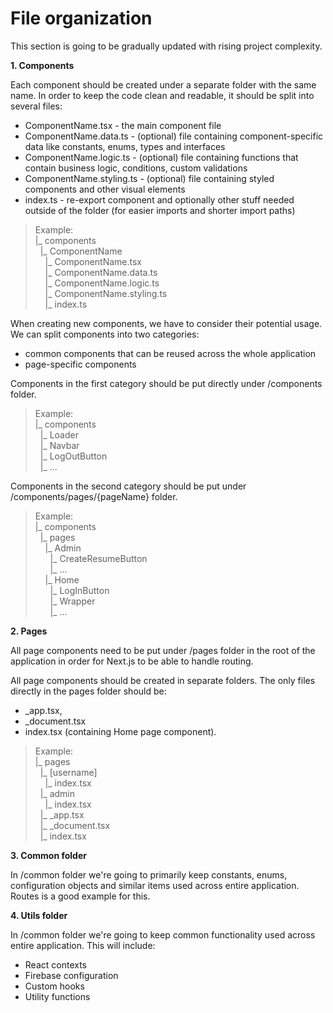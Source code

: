 # File organization

This section is going to be gradually updated with rising project complexity.

**1. Components**

Each component should be created under a separate folder with the same name. In order to keep the code clean and readable, it should be split into several files:
* ComponentName.tsx - the main component file
* ComponentName.data.ts - (optional) file containing component-specific data like constants, enums, types and interfaces
* ComponentName.logic.ts - (optional) file containing functions that contain business logic, conditions, custom validations
* ComponentName.styling.ts - (optional) file containing styled components and other visual elements
* index.ts - re-export component and optionally other stuff needed outside of the folder (for easier imports and shorter import paths)

>Example:  
>|_ components  
>&nbsp;&nbsp;|_ ComponentName  
>&nbsp;&nbsp;&nbsp;&nbsp;|_ ComponentName.tsx  
>&nbsp;&nbsp;&nbsp;&nbsp;|_ ComponentName.data.ts  
>&nbsp;&nbsp;&nbsp;&nbsp;|_ ComponentName.logic.ts  
>&nbsp;&nbsp;&nbsp;&nbsp;|_ ComponentName.styling.ts  
>&nbsp;&nbsp;&nbsp;&nbsp;|_ index.ts  

When creating new components, we have to consider their potential usage. We can split components into two categories:  
* common components that can be reused across the whole application  
* page-specific components  

Components in the first category should be put directly under /components folder.

>Example:  
>|_ components  
>&nbsp;&nbsp;|_ Loader  
>&nbsp;&nbsp;|_ Navbar  
>&nbsp;&nbsp;|_ LogOutButton  
>&nbsp;&nbsp;|_ ...  

Components in the second category should be put under /components/pages/{pageName} folder.

>Example:  
>|_ components  
>&nbsp;&nbsp;|_ pages  
>&nbsp;&nbsp;&nbsp;&nbsp;|_ Admin  
>&nbsp;&nbsp;&nbsp;&nbsp;&nbsp;&nbsp;|_ CreateResumeButton  
>&nbsp;&nbsp;&nbsp;&nbsp;&nbsp;&nbsp;|_ ...  
>&nbsp;&nbsp;&nbsp;&nbsp;|_ Home  
>&nbsp;&nbsp;&nbsp;&nbsp;&nbsp;&nbsp;|_ LogInButton  
>&nbsp;&nbsp;&nbsp;&nbsp;&nbsp;&nbsp;|_ Wrapper  
>&nbsp;&nbsp;&nbsp;&nbsp;&nbsp;&nbsp;|_ ...  

**2. Pages**

All page components need to be put under /pages folder in the root of the application in order for Next.js to be able to handle routing.

All page components should be created in separate folders. The only files directly in the pages folder should be: 
* _app.tsx, 
* _document.tsx 
* index.tsx (containing Home page component).

>Example:  
>|_ pages  
>&nbsp;&nbsp;|_ [username]  
>&nbsp;&nbsp;&nbsp;&nbsp;|_ index.tsx  
>&nbsp;&nbsp;|_ admin  
>&nbsp;&nbsp;&nbsp;&nbsp;|_ index.tsx  
>&nbsp;&nbsp;|_ \_app.tsx  
>&nbsp;&nbsp;|_ \_document.tsx  
>&nbsp;&nbsp;|_ index.tsx  

**3. Common folder**

In /common folder we're going to primarily keep constants, enums, configuration objects and similar items used across entire application. Routes is a good example for this.

**4. Utils folder**

In /common folder we're going to keep common functionality used across entire application.
This will include:
* React contexts
* Firebase configuration
* Custom hooks
* Utility functions
